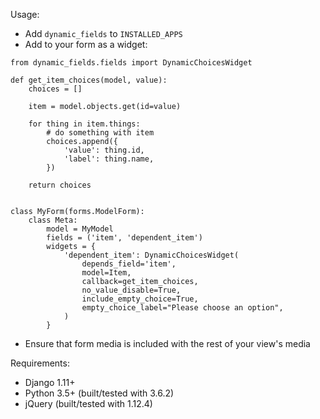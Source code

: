 Usage:

* Add `dynamic_fields` to `INSTALLED_APPS`
* Add to your form as a widget:
```
from dynamic_fields.fields import DynamicChoicesWidget

def get_item_choices(model, value):
    choices = []

    item = model.objects.get(id=value)

    for thing in item.things:
        # do something with item
        choices.append({
            'value': thing.id,
            'label': thing.name,
        })

    return choices


class MyForm(forms.ModelForm):
    class Meta:
        model = MyModel
        fields = ('item', 'dependent_item')
        widgets = {
            'dependent_item': DynamicChoicesWidget(
                depends_field='item',
                model=Item,
                callback=get_item_choices,
                no_value_disable=True,
                include_empty_choice=True,
                empty_choice_label="Please choose an option",
            )
        }
```
* Ensure that form media is included with the rest of your view's media

Requirements:

* Django 1.11+
* Python 3.5+ (built/tested with 3.6.2)
* jQuery (built/tested with 1.12.4)
